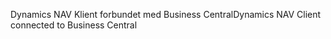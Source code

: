 <span data-ttu-id="ca7c2-101">Dynamics NAV Klient forbundet med Business Central</span><span class="sxs-lookup"><span data-stu-id="ca7c2-101">Dynamics NAV Client connected to Business Central</span></span>